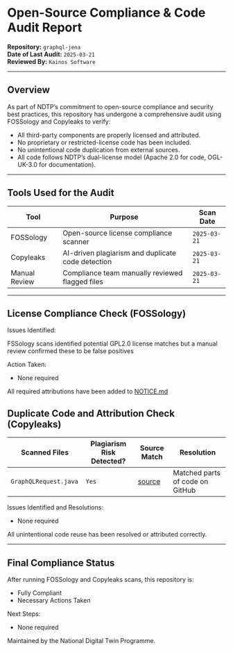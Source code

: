 # Open-Source Compliance & Code Audit Report

**Repository:** `graphql-jena`  
**Date of Last Audit:** `2025-03-21`  
**Reviewed By:** `Kainos Software`
<!-- SPDX-License-Identifier: OGL-UK-3.0 -->
---

## Overview
As part of NDTP’s commitment to open-source compliance and security best practices, this repository has undergone
a comprehensive audit using FOSSology and Copyleaks to verify:

- All third-party components are properly licensed and attributed.
- No proprietary or restricted-license code has been included.
- No unintentional code duplication from external sources.
- All code follows NDTP’s dual-license model (Apache 2.0 for code, OGL-UK-3.0 for documentation).

---

## Tools Used for the Audit

| Tool | Purpose | Scan Date |
|------|---------|----|
| FOSSology | Open-source license compliance scanner | `2025-03-21` |
| Copyleaks | AI-driven plagiarism and duplicate code detection | `2025-03-21` |
| Manual Review | Compliance team manually reviewed flagged files |  `2025-03-21` |

---

## License Compliance Check (FOSSology)
Issues Identified:

FSSology scans identified potential GPL2.0 license matches but a manual review confirmed these to be false positives

Action Taken:
- None required

All required attributions have been added to [NOTICE.md](NOTICE.md)


## Duplicate Code and Attribution Check (Copyleaks)

| Scanned Files | Plagiarism Risk Detected? | Source Match                                                                                  | Resolution |
|--------------|--------------------|-----------------------------------------------------------------------------------------------|--------|
| `GraphQLRequest.java ` | `Yes`              | [source](https://github.com/Unleash/unleash-docker/blob/main/wait-for)                        | Matched parts of code on GitHub   |


Issues Identified and Resolutions:
- None required

All unintentional code reuse has been resolved or attributed correctly.

---

## Final Compliance Status

After running FOSSology and Copyleaks scans, this repository is:

- Fully Compliant
- Necessary Actions Taken



Next Steps:
- None required

Maintained by the National Digital Twin Programme.
